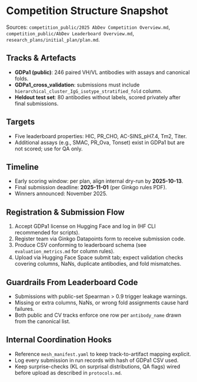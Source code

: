 # Competition Structure Snapshot

Sources: `competition_public/2025 AbDev Competition Overview.md`, `competition_public/AbDev Leaderboard Overview.md`, `research_plans/initial_plan/plan.md`.

## Tracks & Artefacts
- **GDPa1 (public)**: 246 paired VH/VL antibodies with assays and canonical folds.
- **GDPa1_cross_validation**: submissions must include `hierarchical_cluster_IgG_isotype_stratified_fold` column.
- **Heldout test set**: 80 antibodies without labels, scored privately after final submissions.

## Targets
- Five leaderboard properties: HIC, PR_CHO, AC-SINS_pH7.4, Tm2, Titer.
- Additional assays (e.g., SMAC, PR_Ova, Tonset) exist in GDPa1 but are not scored; use for QA only.

## Timeline
- Early scoring window: per plan, align internal dry-run by **2025-10-13**.
- Final submission deadline: **2025-11-01** (per Ginkgo rules PDF).
- Winners announced: November 2025.

## Registration & Submission Flow
1. Accept GDPa1 license on Hugging Face and log in (HF CLI recommended for scripts).
2. Register team via Ginkgo Datapoints form to receive submission code.
3. Produce CSV conforming to leaderboard schema (see `evaluation_metrics.md` for column rules).
4. Upload via Hugging Face Space submit tab; expect validation checks covering columns, NaNs, duplicate antibodies, and fold mismatches.

## Guardrails From Leaderboard Code
- Submissions with public-set Spearman > 0.9 trigger leakage warnings.
- Missing or extra columns, NaNs, or wrong fold assignments cause hard failures.
- Both public and CV tracks enforce one row per `antibody_name` drawn from the canonical list.

## Internal Coordination Hooks
- Reference `mesh_manifest.yaml` to keep track-to-artifact mapping explicit.
- Log every submission in run records with hash of GDPa1 CSV used.
- Keep surprise-checks (KL on surprisal distributions, QA flags) wired before upload as described in `protocols.md`.